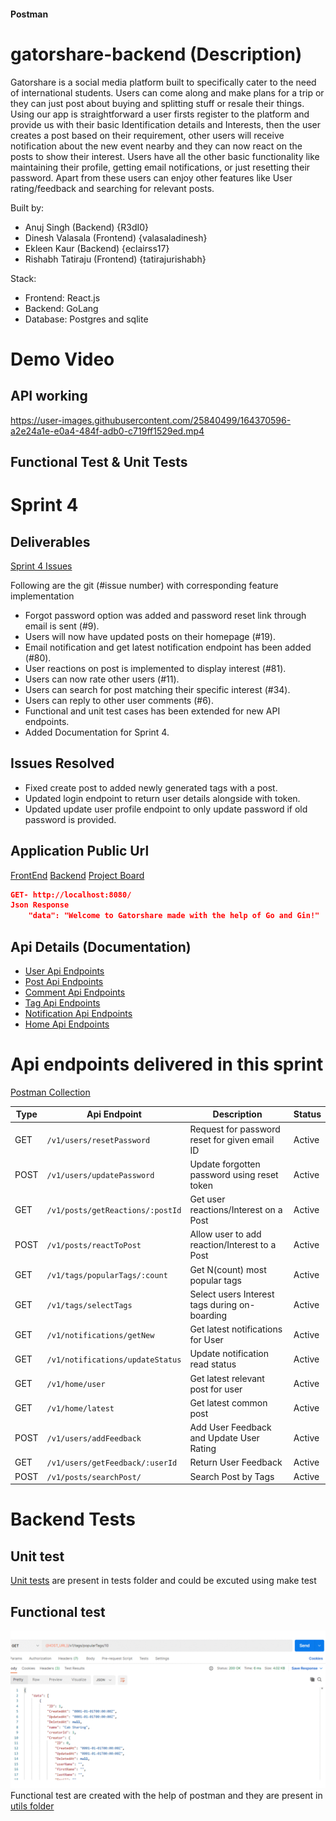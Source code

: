 #### Postman

# gatorshare-backend (Description)
Gatorshare is a social media platform built to specifically cater to the need of international students. Users can come along and make plans for a trip or they can just post about buying and splitting stuff or resale their things. Using our app is straightforward a user firsts register to the platform and provide us with their basic Identification details and Interests, then the user creates a post based on their requirement, other users will receive notification about the new event nearby and they can now react on the posts to show their interest. Users have all the other basic functionality like maintaining their profile, getting email notifications, or just resetting their password. Apart from these users can enjoy other features like User rating/feedback and searching for relevant posts.   

Built by:
- Anuj Singh (Backend) {R3dI0}
- Dinesh Valasala (Frontend) {valasaladinesh}
- Ekleen Kaur (Backend) {eclairss17}
- Rishabh Tatiraju (Frontend) {tatirajurishabh}

Stack:
- Frontend: React.js
- Backend: GoLang
- Database: Postgres and sqlite

# Demo Video
## API working


https://user-images.githubusercontent.com/25840499/164370596-a2e24a1e-e0a4-484f-adb0-c719ff1529ed.mp4


## Functional Test & Unit Tests
# Sprint 4 

## Deliverables
[Sprint 4 Issues](https://github.com/RTX2080-UF/gatorshare-backend/issues?q=is%3Aissue+is%3Aclosed+milestone%3A%22Sprint+4%22)

Following are the git (#issue number) with corresponding feature implementation
- Forgot password option was added and password reset link through email is sent (#9).
- Users will now have updated posts on their homepage (#19).
- Email notification and get latest notification endpoint has been added (#80).
- User reactions on post is implemented to display interest (#81). 
- Users can now rate other users (#11).
- Users can search for post matching their specific interest (#34).
- Users can reply to other user comments (#6).
- Functional and unit test cases has been extended for new API endpoints.
- Added Documentation for Sprint 4.

## Issues Resolved
- Fixed create post to added newly generated tags with a post. 
- Updated login endpoint to return user details alongside with token.
- Updated update user profile endpoint to only update password if old password is provided.
 
## Application Public Url
[FrontEnd](https://gatorshare.netlify.app/)
[Backend](https://gatorshare.herokuapp.com/)
[Project Board](https://github.com/orgs/RTX2080-UF/projects/3)
```json
GET- http://localhost:8080/
Json Response
    "data": "Welcome to Gatorshare made with the help of Go and Gin!"
```

## Api Details (Documentation)
- [User Api Endpoints](./documentation/User_api.md)
- [Post Api Endpoints](./documentation/Posts_api.md)
- [Comment Api Endpoints](./documentation/Comment_api.md)
- [Tag Api Endpoints](./documentation/Tag_api.md)
- [Notification Api Endpoints](./documentation/Notification_api.md)
- [Home Api Endpoints](./documentation/Home_api.md)

# Api endpoints delivered in this sprint 
[Postman Collection](./utils/GatorShare.postman_collection.json)

| Type | Api Endpoint | Description | Status |
| ----------- | ----------- | ----------- | ----------- |
| GET  | `/v1/users/resetPassword`        | Request for password reset for given email ID | Active |
| POST | `/v1/users/updatePassword`       | Update forgotten password using reset token   | Active |
| GET  | `/v1/posts/getReactions/:postId` | Get user reactions/Interest on a Post         | Active |
| POST | `/v1/posts/reactToPost`          | Allow user to add reaction/Interest to a Post | Active |
| GET  | `/v1/tags/popularTags/:count`    | Get N(count) most popular tags                | Active |
| GET  | `/v1/tags/selectTags`            | Select users Interest tags during on-boarding | Active |
| GET  | `/v1/notifications/getNew`       | Get latest notifications for User             | Active |
| GET  | `/v1/notifications/updateStatus` | Update notification read status               | Active |
| GET  | `/v1/home/user`                  | Get latest relevant post for user             | Active |
| GET  | `/v1/home/latest`                | Get latest common post                        | Active |
| POST | `/v1/users/addFeedback`          | Add User Feedback and Update User Rating      | Active |
| GET  | `/v1/users/getFeedback/:userId`  | Return User Feedback                          | Active |
| POST | `/v1/posts/searchPost/`          | Search Post by Tags                           | Active |

# Backend Tests
## Unit test
[Unit tests](./tests/) are present in tests folder and could be excuted using make test

## Functional test
![Functional test](./documentation/screenshots/output_sprint3_functional_test.gif) 
Functional test are created with the help of postman and they are present in [utils folder](./utils/FunctionalTest.postman_collection.json)
